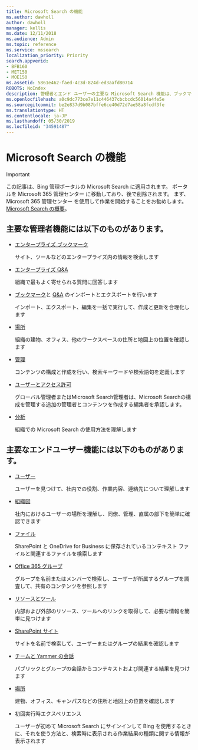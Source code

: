 ```yaml
---
title: Microsoft Search の機能
ms.author: dawholl
author: dawholl
manager: kellis
ms.date: 12/11/2018
ms.audience: Admin
ms.topic: reference
ms.service: mssearch
localization_priority: Priority
search.appverid:
- BFB160
- MET150
- MOE150
ms.assetid: 5861e462-faed-4c3d-824d-ed3aafd80714
ROBOTS: NoIndex
description: 管理者とエンド ユーザーの主要な Microsoft Search 機能は、ブックマーク、Q&A、管理、データ分析です
ms.openlocfilehash: a0c9dc773ce7e11c446437cbcbcdc56014a4fe5e
ms.sourcegitcommit: be2e837d9b087bffe6ce40d72d7ae58a8fcdf3fe
ms.translationtype: HT
ms.contentlocale: ja-JP
ms.lasthandoff: 05/30/2019
ms.locfileid: "34591487"
---
```

# <a name="features-of-microsoft-search"></a>Microsoft Search の機能

> [!IMPORTANT]
> この記事は、Bing 管理ポータルの Microsoft Search に適用されます。 ポータルを Microsoft 365 管理センター に移動しており、後で削除されます。 まず、Microsoft 365 管理センター を使用して作業を開始することをお勧めします。 [Microsoft Search の概要](overview-microsoft-search.md)。

## <a name="key-admin-features-include"></a>主要な管理者機能には以下のものがあります。

- [エンタープライズ ブックマーク](create-and-manage-bookmarks.md)
    
    サイト、ツールなどのエンタープライズ内の情報を検索します
    
- [エンタープライズ Q&A](create-and-manage-qas.md)
    
    組織で最もよく寄せられる質問に回答します
    
- [ブックマーク](bulk-create-bookmarks.md)と [Q&A](bulk-create-qas.md) のインポートとエクスポートを行います
    
    インポート、エクスポート、編集を一括で実行して、作成と更新を合理化します

- [場所](locations.md)
    
    組織の建物、オフィス、他のワークスペースの住所と地図上の位置を確認します
    
- [管理](set-up-microsoft-search.md)
    
    コンテンツの構成と作成を行い、検索キーワードや検索語句を定義します
    
- [ユーザーとアクセス許可](add-users.md)
    
    グローバル管理者またはMicrosoft Search管理者は、Microsoft Searchの構成を管理する追加の管理者とコンテンツを作成する編集者を承認します。
    
- [分析](get-insights.md) 
    
    組織での Microsoft Search の使用方法を理解します 
    
## <a name="key-end-user-features-include"></a>主要なエンドユーザー機能には以下のものがあります。

- [ユーザー](use/find-people-and-groups.md)
    
    ユーザーを見つけて、社内での役割、作業内容、連絡先について理解します
    
- [組織図](use/find-people-and-groups.md)
    
    社内におけるユーザーの場所を理解し、同僚、管理、直属の部下を簡単に確認できます
    
- [ファイル](use/find-files.md)
    
    SharePoint と OneDrive for Business に保存されているコンテキスト ファイルと関連するファイルを検索します
    
- [Office 365 グループ](use/find-people-and-groups.md)
    
    グループを名前またはメンバーで検索し、ユーザーが所属するグループを調査して、共有のコンテンツを参照します
    
- [リソースとツール](use/find-resources-tools-and-more.md)
    
    内部および外部のリソース、ツールへのリンクを取得して、必要な情報を簡単に見つけます
    
- [SharePoint サイト](use/find-sharepoint-sites.md)
    
    サイトを名前で検索して、ユーザーまたはグループの結果を確認します
    
- [チームと Yammer の会話](use/find-conversations.md)
    
    パブリックとグループの会話からコンテキストおよび関連する結果を見つけます

- [場所](use/find-locations.md)
    
    建物、オフィス、キャンパスなどの住所と地図上の位置を確認します
    
- 初回実行時エクスペリエンス
    
    ユーザーが初めて Microsoft Search にサインインして Bing を使用するときに、それを使う方法と、検索時に表示される作業結果の種類に関する情報が表示されます